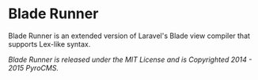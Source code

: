 Blade Runner
===

Blade Runner is an extended version of Laravel's Blade view compiler that supports Lex-like syntax.

_Blade Runner is released under the MIT License and is Copyrighted 2014 - 2015 PyroCMS._
